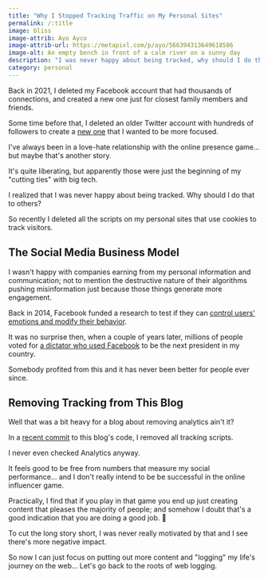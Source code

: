 ```yaml
---
title: "Why I Stopped Tracking Traffic on My Personal Sites"
permalink: /:title
image: bliss
image-attrib: Ayo Ayco
image-attrib-url: https://metapixl.com/p/ayo/566394313649618586
image-alt: An empty bench in front of a calm river on a sunny day
description: "I was never happy about being tracked, why should I do that to others?"
category: personal
---
```


Back in 2021, I deleted my Facebook account that had thousands of connections, and created a new one just for closest family members and friends.

Some time before that, I deleted an older Twitter account with hundreds of followers to create a [new one](https://twitter.com/ayoayco) that I wanted to be more focused.

I've always been in a love-hate relationship with the online presence game... but maybe that's another story.

It's quite liberating, but apparently those were just the beginning of my "cutting ties" with big tech.<!--more-->

I realized that I was never happy about being tracked. Why should I do that to others?

So recently I deleted all the scripts on my personal sites that use cookies to track visitors.

## The Social Media Business Model

I wasn't happy with companies earning from my personal information and communication; not to mention the destructive nature of their algorithms pushing misinformation just because those things generate more engagement.

Back in 2014, Facebook funded a research to test if they can [control users' emotions and modify their behavior](https://www.theguardian.com/technology/2014/jun/29/facebook-users-emotions-news-feeds).

It was no surprise then, when a couple of years later, millions of people voted for [a dictator who used Facebook](https://www.bloomberg.com/news/features/2017-12-07/how-rodrigo-duterte-turned-facebook-into-a-weapon-with-a-little-help-from-facebook) to be the next president in my country.

Somebody profited from this and it has never been better for people ever since.

## Removing Tracking from This Blog

Well that was a bit heavy for a blog about removing analytics ain't it?

In a [recent commit](https://github.com/ayoayco/blog/commit/6e0b664a4fd51c3d9a7bbcb8f7b04c5967ff51c5) to this blog's code, I removed all tracking scripts.

I never even checked Analytics anyway.

It feels good to be free from numbers that measure my social performance... and I don't really intend to be be successful in the online influencer game.

Practically, I find that if you play in that game you end up just creating content that pleases the majority of people; and somehow I doubt that's a good indication that you are doing a good job. 🤣

To cut the long story short, I was never really motivated by that and I see there's more negative impact.

So now I can just focus on putting out more content and "logging" my life's journey on the web... Let's go back to the roots of web logging.